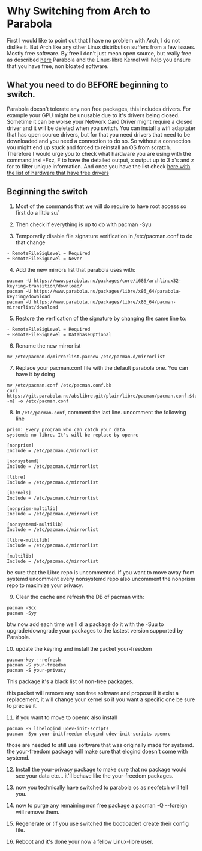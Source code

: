 # Why Switching from Arch to Parabola
First I would like to point out that I have no problem with Arch,
I do not dislike it.
But Arch like any other Linux distribution suffers from a few issues.
Mostly free software. By free I don't just mean open source,
but really free as described
[here](https://www.fsf.org/about/what-is-free-software)
Parabola and the Linux-libre Kernel will help you ensure that you have free,
non bloated software.


## What you need to do BEFORE beginning to switch. 

Parabola doesn't tolerate any non free packages, this includes drivers.
For example your GPU might be unusable due to it's drivers being closed.
Sometime it can be worse your Network Card Driver might require a closed driver
and it will be deleted when you switch.
You can install a wifi adaptater that has open source drivers,
but for that you need drivers that need to be downloaded
and you need a connection to do so.
So without a connection you might end up stuck
and forced to reinstall an OS from scratch.
Therefore I would urge you to check what hardware
you are using with the command,inxi -Fxz, F to have the detailed output,
x output up to 3 x's and z for to filter unique information.
And once you have the list check
[here with the list of hardware that have free drivers](https://h-node.org/hardware/catalogue/en)


## Beginning the switch

1. Most of the commands that we will do require to have root access
so first do a little su/

2. Then check if everything is up to do with pacman -Syu

3. Temporarily disable file signature verification in /etc/pacman.conf
to do that change

```
- RemoteFileSigLevel = Required
+ RemoteFileSigLevel = Never
```

4. Add the new mirrors list that parabola uses with:

```
pacman -U https://www.parabola.nu/packages/core/i686/archlinux32-keyring-transition/download/
pacman -U https://www.parabola.nu/packages/libre/x86_64/parabola-keyring/download
pacman -U https://www.parabola.nu/packages/libre/x86_64/pacman-mirrorlist/download
```

5. Restore the verfication of the signature by changing the same line to:

```
- RemoteFileSigLevel = Required 
+ RemoteFileSigLevel = DatabaseOptional
```

6. Rename the new mirrorlist

```
mv /etc/pacman.d/mirrorlist.pacnew /etc/pacman.d/mirrorlist
```

7. Replace your pacman.conf file with the default parabola one.
You can have it by doing

```
mv /etc/pacman.conf /etc/pacman.conf.bk
curl https://git.parabola.nu/abslibre.git/plain/libre/pacman/pacman.conf.$(uname -m) -o /etc/pacman.conf
```

8. In `/etc/pacman.conf`, comment the last line.
uncomment the following line

```
prism: Every program who can catch your data
systemd: no libre. It's will be replace by openrc

[nonprism]
Include = /etc/pacman.d/mirrorlist

[nonsystemd]
Include = /etc/pacman.d/mirrorlist

[libre]
Include = /etc/pacman.d/mirrorlist

[kernels]
Include = /etc/pacman.d/mirrorlist

[nonprism-multilib]
Include = /etc/pacman.d/mirrorlist

[nonsystemd-multilib]
Include = /etc/pacman.d/mirrorlist

[libre-multilib]
Include = /etc/pacman.d/mirrorlist

[multilib]
Include = /etc/pacman.d/mirrorlist
```

be sure that the Libre repo is uncommented.
If you want to move away from systemd uncomment every nonsystemd repo 
also uncomment the nonprism repo to maximize your privacy. 

9. Clear the cache and refresh the DB of pacman with:

```
pacman -Scc
pacman -Syy
```  

btw now add each time we'll dl a package do it with the -Suu to upgrade/downgrade
your packages to the lastest version supported by Parabola.

10. update the keyring and install the packet your-freedom

```
pacman-key --refresh
pacman -S your-freedom
pacman -S your-privacy
```

This package it's a black list of non-free packages.

this packet will remove any non free software and propose if it exist a replacement,
it will change your kernel so if you want a specific one be sure to precise it. 

11. if you want to move to openrc also install

```
pacman -S libelogind udev-init-scripts
pacman -Syu your-initfreedom elogind udev-init-scripts openrc
```
those are needed to still use software that was originally made for systemd.
the your-freedom package will make sure that elogind doesn't come with systemd.

12. Install the your-privacy package to make sure that no package would see your data etc...
it'll behave like the your-freedom packages.

13. now you technically have switched to parabola os as neofetch will tell you. 

13. now to purge any remaining non free package a pacman -Q --foreign will remove them.

14. Regenerate or (if you use switched the bootloader) create their config file.

15. Reboot and it's done your now a fellow Linux-libre user. 
